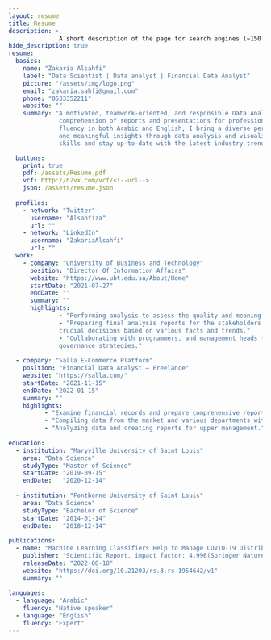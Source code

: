 ```yaml
---
layout: resume
title: Resume
description: >
              A short description of the page for search engines (~150 characters long).
hide_description: true
resume:
  basics:
    name: "Zakaria Alsahfi"
    label: "Data Scientist | Data analyst | Financial Data Analyst"
    picture: "/assets/img/logo.png"
    email: "zakaria.sahfi@gmail.com"
    phone: "0533352211"
    website: ""
    summary: "A motivated, teamwork-oriented, and responsible Data Analyst, I have significant experience in enhancing the 
              comprehension of reports and presentations for professionals of all levels. With a strong educational background and 
              fluency in both Arabic and English, I bring a diverse perspective to any project. I am committed to delivering accurate 
              and meaningful insights through data analysis and visualization, and I am constantly seeking new ways to improve my 
              skills and stay up-to-date with the latest industry trends."

  buttons:
    print: true
    pdf: /assets/Resume.pdf
    vcf: http://h2vx.com/vcf/<!--url-->
    json: /assets/resume.json
    
  profiles:
    - network: "Twitter"
      username: "Alsahfiza"
      url: ""
    - network: "LinkedIn"
      username: "ZakariaAlsahfi"
      url: ""
  work:
    - company: "University of Business and Technology"
      position: "Director Of Information Affairs"
      website: "https://www.ubt.edu.sa/About/Home"
      startDate: "2021-07-27"
      endDate: ""
      summary: ""
      highlights: 
              - "Performing analysis to assess the quality and meaning of data."
              - "Preparing final analysis reports for the stakeholders to understand the data-analysis steps, enabling them to make 
              crucial decisions based on various facts and trends."
              - "Collaborating with programmers, and management heads to find process improvement opportunities and devise data 
              governance strategies."
        
  - company: "Salla E-Commerce Platform"
    position: "Financial Data Analyst – Freelance"
    website: "https://salla.com/"
    startDate: "2021-11-15"
    endDate: "2022-01-15"
    summary: ""
    highlights:
          - "Examine financial records and prepare comprehensive reports."
          - "Compiling data from the market and various departments within the company."
          - "Analyzing data and creating reports for upper management."
    
education:
  - institution: "Maryville University of Saint Louis"
    area: "Data Science"
    studyType: "Master of Science"
    startDate: "2019-09-15"
    endDate:   "2020-12-14"
    
  - institution: "Fontbonne University of Saint Louis"
    area: "Data Science"
    studyType: "Bachelor of Science"
    startDate: "2014-01-14"
    endDate:   "2018-12-14"
    
publications:
  - name: "Machine Learning Classifiers Help to Manage COVID-19 Distribution in China."
    publisher: "Scientific Report, impact factor: 4.996(Springer Nature)"
    releaseDate: "2022-08-18"
    website: "https://doi.org/10.21203/rs.3.rs-1954642/v1"
    summary: ""
    
languages:
  - language: "Arabic"
    fluency: "Native speaker"
  - language: "English"
    fluency: "Expert"
---
```

